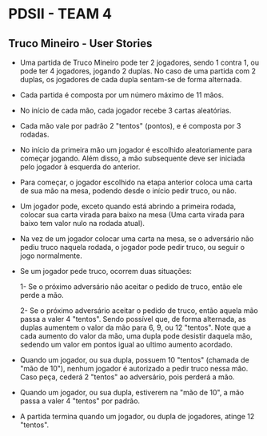 # PDSII - TEAM 4

## Truco Mineiro - User Stories

- Uma partida de Truco Mineiro pode ter 2 jogadores, sendo 1 contra 1, ou pode ter 4 jogadores, jogando 2 duplas. No caso de uma partida com 2 duplas, os jogadores de cada dupla sentam-se de forma alternada.

- Cada partida é composta por um número máximo de 11 mãos.

- No início de cada mão, cada jogador recebe 3 cartas aleatórias.

- Cada mão vale por padrão 2 "tentos" (pontos), e é composta por 3 rodadas.

- No início da primeira mão um jogador é escolhido aleatoriamente para começar jogando. Além disso, a mão subsequente deve ser iniciada pelo jogador à esquerda do anterior.

- Para começar, o jogador escolhido na etapa anterior coloca uma carta de sua mão na mesa, podendo desde o início pedir truco, ou não.

- Um jogador pode, exceto quando está abrindo a primeira rodada, colocar sua carta virada para baixo na mesa (Uma carta virada para baixo tem valor nulo na rodada atual). 

- Na vez de um jogador colocar uma carta na mesa, se o adversário não pediu truco naquela rodada, o jogador pode pedir truco, ou seguir o jogo normalmente. 

- Se um jogador pede truco, ocorrem duas situações:
	
	1- Se o próximo adversário não aceitar o pedido de truco, então ele perde a mão.
  
	2- Se o próximo adversário  aceitar o pedido de truco, então aquela mão passa a valer 4 "tentos". Sendo possível que, de forma alternada, as duplas aumentem o valor da mão para 6, 9, ou 12 "tentos". Note que a cada aumento do valor da mão, uma dupla pode desistir daquela mão, sedendo um valor em pontos igual ao ultimo aumento acordado.

- Quando um jogador, ou sua dupla, possuem 10 "tentos" (chamada de "mão de 10"), nenhum jogador é autorizado a pedir truco nessa mão. Caso peça, cederá 2 "tentos" ao adversário, pois perderá a mão.

- Quando um jogador, ou sua dupla, estiverem na "mão de 10", a mão passa a valer 4 "tentos" por padrão.

- A partida termina quando um jogador, ou dupla de jogadores, atinge 12 "tentos".
